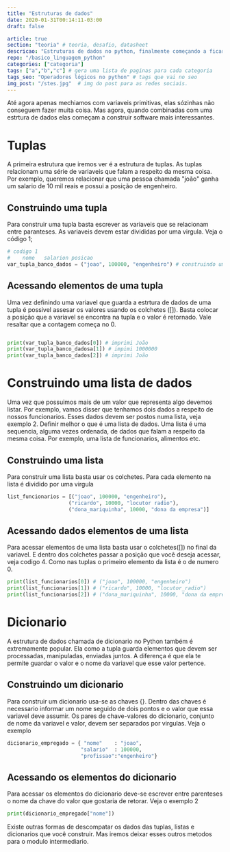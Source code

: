 ```yaml
---
title: "Estruturas de dados"
date: 2020-01-31T00:14:11-03:00
draft: false

article: true
section: "teoria" # teoria, desafio, datasheet
descricao: "Estruturas de dados no python, finalmente começando a ficar interessante" # vai no seo tbm
repo: "/basico_linguagem_python"
categories: ["categoria"]
tags: ["a","b","c"] # gera uma lista de paginas para cada categoria
tags_seo: "Operadores lógicos no python" # tags que vai no seo
img_post: "/stes.jpg"  # img do post para as redes sociais.
---
```


Até agora apenas mechiamos com variaveis primitivas, elas sózinhas não conseguem fazer muita coisa. Mas agora, quando combinadas com uma estrtura de dados elas começam a construir software mais interessantes.


# Tuplas
A primeira estrutura que iremos ver é a estrutura de tuplas. As tuplas relacionam uma série de variaveis que falam a respeito da mesma coisa. Por exemplo, queremos relacionar que uma pessoa chamada "joão" ganha um salario de 10 mil reais e possui a posição de engenheiro. 

## Construindo uma tupla

Para construir uma tupla basta escrever as variaveis que se relacionam entre paranteses. As variaveis devem estar divididas por uma virgula. Veja o código 1;
```python 
# codigo 1
#    nome   salarion posicao 
var_tupla_banco_dados = ("joao", 100000, "engenheiro") # construindo uma tupla
```

## Acessando elementos de uma tupla

Uma vez definindo uma variavel que guarda a estrtura de dados de uma tupla é possivel assesar os valores usando os colchetes ([]). Basta colocar a posição que a variavel se encontra na tupla e o valor é retornado. Vale resaltar que a contagem começa no 0.

```python

print(var_tupla_banco_dados[0]) # imprimi João
print(var_tupla_banco_dadosa[1]) # impimi 1000000
print(var_tupla_banco_dados[2]) # imprimi João
```

# Construindo uma lista de dados

Uma vez que possuimos mais de um valor que representa algo devemos listar. Por exemplo, vamos disser que tenhamos dois dados a respeito de nossos funcionarios. Esses dados devem ser postos numa lista, veja exemplo 2. Definir melhor o que é uma lista de dados. Uma lista é uma sequencia, alguma vezes ordenada, de dados que falam a respeito da mesma coisa. Por exemplo, uma lista de funcionarios, alimentos etc.


## Construindo uma lista
Para construir uma lista basta usar os colchetes. Para cada elemento na lista é dividido por uma virgula

```python
list_funcionarios = [("joao", 100000, "engenheiro"),
                    ("ricardo", 10000, "locutor radio"),
                    ("dona_mariquinha", 10000, "dona da empresa")]
```

## Acessando dados elementos de uma lista

Para acessar elementos de uma lista basta usar o colchetes([]) no final da variavel. E dentro dos colchetes passar a posição que você deseja acessar, veja codigo 4. Como nas tuplas o primeiro elemento da lista é o de numero 0.

```python
print(list_funcionarios[0]) # ("joao", 100000, "engenheiro")
print(list_funcionarios[1]) # ("ricardo", 10000, "locutor_radio")
print(list_funcionarios[2]) # ("dona_mariquinha", 10000, "dona da empresa")
```

# Dicionario

A estrutura de dados chamada de dicionario no Python também é extremamente popular. Ela como a tupla guarda elementos que devem ser processadas, manipuladas, enviadas juntos. A diferença é que ela te permite guardar o valor e o nome da variavel que esse valor pertence.


## Construindo um dicionario

Para construir um dicionario usa-se as chaves {}. Dentro das chaves é necessario informar um  nome seguido de dois pontos e o valor que essa variavel deve assumir. Os pares de chave-valores do dicionario, conjunto de nome da variavel e valor, devem ser separados por virgulas. Veja o exemplo

```python
dicionario_empregado = { "nome"    : "joao", 
                        "salario"  : 100000, 
                        "profissao":"engenheiro"}
```

## Acessando os elementos do dicionario

Para acessar os elementos do dicionario deve-se escrever entre parenteses o nome da chave do valor que gostaria de retorar. Veja o exemplo 2

```python
print(dicionario_empregado["nome"])
```


Existe outras formas de descompatar os dados das tuplas, listas e dicionarios que você construir. Mas iremos deixar esses outros metodos para o modulo intermediario.